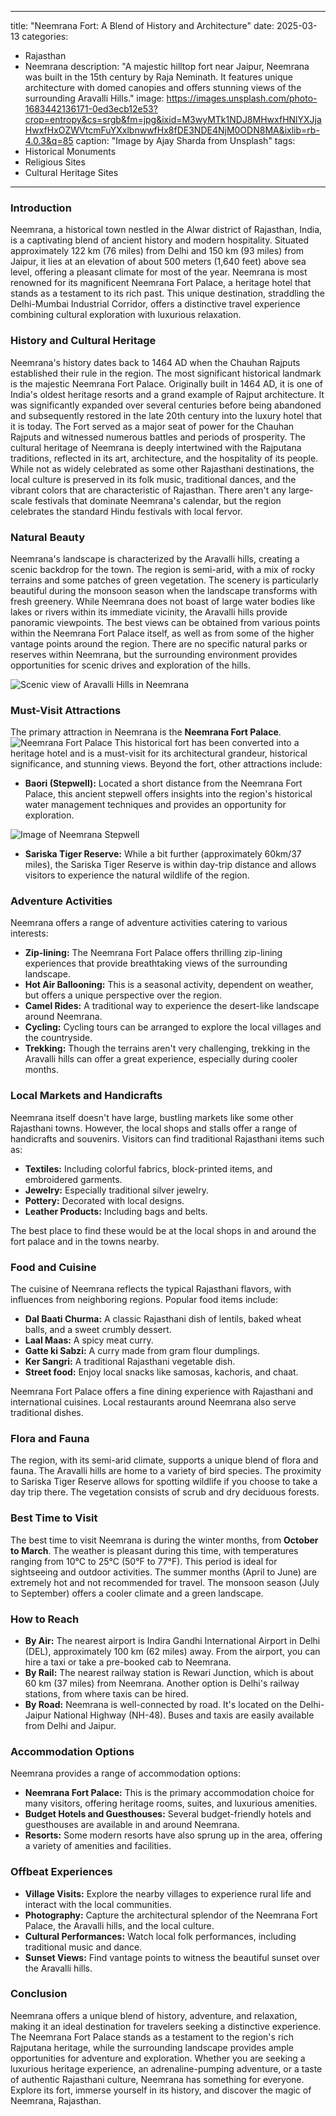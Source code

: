 
---
title: "Neemrana Fort: A Blend of History and Architecture"
date: 2025-03-13
categories:
  - Rajasthan
  - Neemrana
description: "A majestic hilltop fort near Jaipur, Neemrana was built in the 15th century by Raja Neminath. It features unique architecture with domed canopies and offers stunning views of the surrounding Aravalli Hills."
image: https://images.unsplash.com/photo-1683442136171-0ed3ecb12e53?crop=entropy&cs=srgb&fm=jpg&ixid=M3wyMTk1NDJ8MHwxfHNlYXJjaHwxfHxOZWVtcmFuYXxlbnwwfHx8fDE3NDE4NjM0ODN8MA&ixlib=rb-4.0.3&q=85
caption: "Image by Ajay Sharda from Unsplash"
tags: 
  - Historical Monuments
  - Religious Sites
  - Cultural Heritage Sites
---


### **Introduction**

Neemrana, a historical town nestled in the Alwar district of Rajasthan, India, is a captivating blend of ancient history and modern hospitality. Situated approximately 122 km (76 miles) from Delhi and 150 km (93 miles) from Jaipur, it lies at an elevation of about 500 meters (1,640 feet) above sea level, offering a pleasant climate for most of the year. Neemrana is most renowned for its magnificent Neemrana Fort Palace, a heritage hotel that stands as a testament to its rich past. This unique destination, straddling the Delhi-Mumbai Industrial Corridor, offers a distinctive travel experience combining cultural exploration with luxurious relaxation.

### **History and Cultural Heritage**

Neemrana's history dates back to 1464 AD when the Chauhan Rajputs established their rule in the region. The most significant historical landmark is the majestic Neemrana Fort Palace. Originally built in 1464 AD, it is one of India's oldest heritage resorts and a grand example of Rajput architecture. It was significantly expanded over several centuries before being abandoned and subsequently restored in the late 20th century into the luxury hotel that it is today. The Fort served as a major seat of power for the Chauhan Rajputs and witnessed numerous battles and periods of prosperity. The cultural heritage of Neemrana is deeply intertwined with the Rajputana traditions, reflected in its art, architecture, and the hospitality of its people. While not as widely celebrated as some other Rajasthani destinations, the local culture is preserved in its folk music, traditional dances, and the vibrant colors that are characteristic of Rajasthan. There aren't any large-scale festivals that dominate Neemrana's calendar, but the region celebrates the standard Hindu festivals with local fervor.

###  **Natural Beauty**

Neemrana's landscape is characterized by the Aravalli hills, creating a scenic backdrop for the town. The region is semi-arid, with a mix of rocky terrains and some patches of green vegetation. The scenery is particularly beautiful during the monsoon season when the landscape transforms with fresh greenery. While Neemrana does not boast of large water bodies like lakes or rivers within its immediate vicinity, the Aravalli hills provide panoramic viewpoints. The best views can be obtained from various points within the Neemrana Fort Palace itself, as well as from some of the higher vantage points around the region. There are no specific natural parks or reserves within Neemrana, but the surrounding environment provides opportunities for scenic drives and exploration of the hills.

<img src="placeholder_image_natural_beauty.jpg" alt="Scenic view of Aravalli Hills in Neemrana">

### **Must-Visit Attractions**

The primary attraction in Neemrana is the **Neemrana Fort Palace**. <img src="placeholder_image_neemrana_fort.jpg" alt="Neemrana Fort Palace"> This historical fort has been converted into a heritage hotel and is a must-visit for its architectural grandeur, historical significance, and stunning views. Beyond the fort, other attractions include:

*   **Baori (Stepwell):** Located a short distance from the Neemrana Fort Palace, this ancient stepwell offers insights into the region's historical water management techniques and provides an opportunity for exploration.

<img src="placeholder_image_baori.jpg" alt="Image of Neemrana Stepwell">

*   **Sariska Tiger Reserve:** While a bit further (approximately 60km/37 miles), the Sariska Tiger Reserve is within day-trip distance and allows visitors to experience the natural wildlife of the region.

### **Adventure Activities**

Neemrana offers a range of adventure activities catering to various interests:

*   **Zip-lining:** The Neemrana Fort Palace offers thrilling zip-lining experiences that provide breathtaking views of the surrounding landscape.
*   **Hot Air Ballooning:** This is a seasonal activity, dependent on weather, but offers a unique perspective over the region.
*   **Camel Rides:** A traditional way to experience the desert-like landscape around Neemrana.
*   **Cycling:** Cycling tours can be arranged to explore the local villages and the countryside.
*   **Trekking:** Though the terrains aren't very challenging, trekking in the Aravalli hills can offer a great experience, especially during cooler months.

### **Local Markets and Handicrafts**

Neemrana itself doesn't have large, bustling markets like some other Rajasthani towns. However, the local shops and stalls offer a range of handicrafts and souvenirs. Visitors can find traditional Rajasthani items such as:

*   **Textiles:** Including colorful fabrics, block-printed items, and embroidered garments.
*   **Jewelry:** Especially traditional silver jewelry.
*   **Pottery:** Decorated with local designs.
*   **Leather Products:** Including bags and belts.

The best place to find these would be at the local shops in and around the fort palace and in the towns nearby.

### **Food and Cuisine**

The cuisine of Neemrana reflects the typical Rajasthani flavors, with influences from neighboring regions. Popular food items include:

*   **Dal Baati Churma:** A classic Rajasthani dish of lentils, baked wheat balls, and a sweet crumbly dessert.
*   **Laal Maas:** A spicy meat curry.
*   **Gatte ki Sabzi:** A curry made from gram flour dumplings.
*   **Ker Sangri:** A traditional Rajasthani vegetable dish.
*   **Street food:** Enjoy local snacks like samosas, kachoris, and chaat.

Neemrana Fort Palace offers a fine dining experience with Rajasthani and international cuisines. Local restaurants around Neemrana also serve traditional dishes.

### **Flora and Fauna**

The region, with its semi-arid climate, supports a unique blend of flora and fauna. The Aravalli hills are home to a variety of bird species. The proximity to Sariska Tiger Reserve allows for spotting wildlife if you choose to take a day trip there. The vegetation consists of scrub and dry deciduous forests.

### **Best Time to Visit**

The best time to visit Neemrana is during the winter months, from **October to March**. The weather is pleasant during this time, with temperatures ranging from 10°C to 25°C (50°F to 77°F). This period is ideal for sightseeing and outdoor activities. The summer months (April to June) are extremely hot and not recommended for travel. The monsoon season (July to September) offers a cooler climate and a green landscape.

### **How to Reach**

*   **By Air:** The nearest airport is Indira Gandhi International Airport in Delhi (DEL), approximately 100 km (62 miles) away. From the airport, you can hire a taxi or take a pre-booked cab to Neemrana.
*   **By Rail:** The nearest railway station is Rewari Junction, which is about 60 km (37 miles) from Neemrana. Another option is Delhi's railway stations, from where taxis can be hired.
*   **By Road:** Neemrana is well-connected by road. It's located on the Delhi-Jaipur National Highway (NH-48). Buses and taxis are easily available from Delhi and Jaipur.

### **Accommodation Options**

Neemrana provides a range of accommodation options:

*   **Neemrana Fort Palace:** This is the primary accommodation choice for many visitors, offering heritage rooms, suites, and luxurious amenities.
*   **Budget Hotels and Guesthouses:** Several budget-friendly hotels and guesthouses are available in and around Neemrana.
*   **Resorts:** Some modern resorts have also sprung up in the area, offering a variety of amenities and facilities.

### **Offbeat Experiences**

*   **Village Visits:** Explore the nearby villages to experience rural life and interact with the local communities.
*   **Photography:** Capture the architectural splendor of the Neemrana Fort Palace, the Aravalli hills, and the local culture.
*   **Cultural Performances:** Watch local folk performances, including traditional music and dance.
*   **Sunset Views:** Find vantage points to witness the beautiful sunset over the Aravalli hills.

### **Conclusion**

Neemrana offers a unique blend of history, adventure, and relaxation, making it an ideal destination for travelers seeking a distinctive experience. The Neemrana Fort Palace stands as a testament to the region's rich Rajputana heritage, while the surrounding landscape provides ample opportunities for adventure and exploration. Whether you are seeking a luxurious heritage experience, an adrenaline-pumping adventure, or a taste of authentic Rajasthani culture, Neemrana has something for everyone. Explore its fort, immerse yourself in its history, and discover the magic of Neemrana, Rajasthan.


